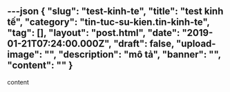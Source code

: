 ---json
{
    "slug": "test-kinh-te",
    "title": "test kinh tế",
    "category": "tin-tuc-su-kien.tin-kinh-te",
    "tag": [],
    "layout": "post.html",
    "date": "2019-01-21T07:24:00.000Z",
    "draft": false,
    "upload-image": "",
    "description": "mô tả",
    "banner": "",
    "__content__": ""
}
---
<p>content</p>
